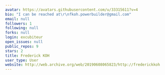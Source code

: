 ```yaml
---
avatar: https://avatars.githubusercontent.com/u/33315611?v=4
bio: "I can be reached at\r\nfkoh.powerbuilder@gmail.com"
email: null
followers: 1
following: null
forks: null
login: excubiteur
open_issues: null
public_repos: 9
stars: 2
title: Frederick KOH
user_type: User
website: http://web.archive.org/web/20190608065823/http://frederickkoh.sys-con.com/
---
```

